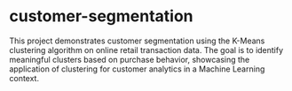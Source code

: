 # customer-segmentation
This project demonstrates customer segmentation using the K-Means clustering algorithm on online retail transaction data. The goal is to identify meaningful clusters based on purchase behavior, showcasing the application of clustering for customer analytics in a Machine Learning context.
